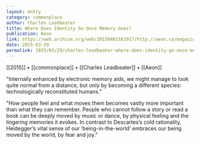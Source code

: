```yaml
---
layout: entry
category: commonplace
author: Charles Leadbeater
title: Where Does Identity Go Once Memory Goes?
publication: Aeon
link: https://web.archive.org/web/20150403162917/http://aeon.co/magazine/psychology/where-does-identity-go-once-memory-falters-in-dementia/
date: 2015-03-29
permalink: 2015/03/29/charles-leadbeater-where-does-identity-go-once-memory-goes
---
```


[[2015]] • [[commonplace]] • [[Charles Leadbeater]] • [[Aeon]]

"Internally enhanced by electronic memory aids, we might manage to look quite normal from a distance, but only by becoming a different species: technologically reconstituted humans."

"How people feel and what moves them becomes vastly more important than what they can remember. People who cannot follow a story or read a book can be deeply moved by music or dance, by physical feeling and the lingering memories it evokes. In contrast to Descartes’s cold rationality, Heidegger’s vital sense of our ‘being-in-the-world’ embraces our being moved by the world, by fear and joy."
